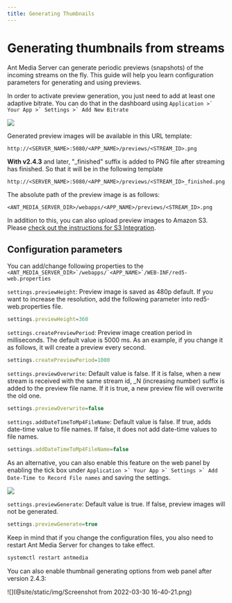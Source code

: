 ```yaml
---
title: Generating Thumbnails
---
```


# Generating thumbnails from streams

Ant Media Server can generate periodic previews (snapshots) of the incoming streams on the fly. This guide will help you learn configuration parameters for generating and using previews.

In order to activate preview generation, you just need to add at least one adaptive bitrate. You can do that in the dashboard using ```Application >` Your App >` Settings >` Add New Bitrate```

![](@site/static/img/preview_1.png)

Generated preview images will be available in this URL template:

```
http://<SERVER_NAME>:5080/<APP_NAME>/previews/<STREAM_ID>.png
```

**With v2.4.3** and later, "\_finished" suffix is added to PNG file after streaming has finished. So that it will be in the following template

```
http://<SERVER_NAME>:5080/<APP_NAME>/previews/<STREAM_ID>_finished.png
```

The absolute path of the preview image is as follows:

```
<ANT_MEDIA_SERVER_DIR>/webapps/<APP_NAME>/previews/<STREAM_ID>.png
```

In addition to this, you can also upload preview images to Amazon S3. Please [check out the instructions for S3 Integration](/v1/docs/amazon-aws-s3-integration).

## Configuration parameters

You can add/change following properties to the ```<ANT_MEDIA_SERVER_DIR>`/webapps/`<APP_NAME>`/WEB-INF/red5-web.properties```

```settings.previewHeight```: Preview image is saved as 480p default. If you want to increase the resolution, add the following parameter into red5-web.properties file.

```js
settings.previewHeight=360
```

```settings.createPreviewPeriod```: Preview image creation period in milliseconds. The default value is 5000 ms. As an example, if you change it as follows, it will create a preview every second.

```js
settings.createPreviewPeriod=1000
```

```settings.previewOverwrite```: Default value is false. If it is false, when a new stream is received with the same stream id, \_N (increasing number) suffix is added to the preview file name. If it is true, a new preview file will overwrite the old one.

```js
settings.previewOverwrite=false
```

```settings.addDateTimeToMp4FileName```: Default value is false. If true, adds date-time value to file names. If false, it does not add date-time values to file names.

```js
settings.addDateTimeToMp4FileName=false
```

As an alternative, you can also enable this feature on the web panel by enabling the tick box under ```Application >` Your App >` Settings >` Add Date-Time to Record File names``` and saving the settings.

![](@site/static/img/preview_2.png)

```settings.previewGenerate```: Default value is true. If false, preview images will not be generated.

```js
settings.previewGenerate=true
```

Keep in mind that if you change the configuration files, you also need to restart Ant Media Server for changes to take effect.

```js
systemctl restart antmedia
```

You can also enable thumbnail generating options from web panel after version 2.4.3:  
  
![](@site/static/img/Screenshot from 2022-03-30 16-40-21.png)